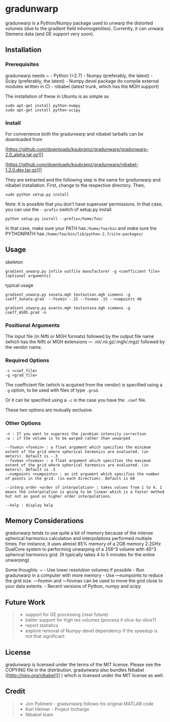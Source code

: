 # gradunwarp

gradunwarp is a Python/Numpy package used to unwarp the distorted
volumes (due to the gradient field іnhomogenities). Currently, it can
unwarp Siemens data (and GE support very soon).

## Installation

### Prerequisites

gradunwarp needs
  ~ -   Python (>2.7)
    -   Numpy (preferably, the latest)
    -   Scipy (preferably, the latest)
    -   Numpy devel package (to compile external modules written in C)
    -   nibabel (latest trunk, which has the MGH support)

The installation of these in Ubuntu is as simple as

    sudo apt-get install python-numpy
    sudo apt-get install python-scipy

### Install

For convenience both the gradunwarp and nibabel tarballs can be
downloaded from

[https://github.com/downloads/ksubramz/gradunwarp/gradunwarp-2.0_alpha.tar.gz][]

[https://github.com/downloads/ksubramz/gradunwarp/nibabel-1.2.0.dev.tar.gz][]

They are extracted and the following step is the same for gradunwarp and
nibabel installation. First, change to the respective directory. Then,

    sudo python setup.py install

Note: It is possible that you don’t have superuser permissions. In that
case, you can use the `--prefix` switch of setup.py install.

    python setup.py install --prefix=/home/foo/

In that case, make sure your PATH has `/home/foo/bin` and make sure the
PYTHONPATH has `/home/foo/bin/lib/python-2.7/site-packages/`

## Usage

skeleton

    gradient_unwarp.py infile outfile manufacturer -g <coefficient file> [optional arguments]

typical usage

    gradient_unwarp.py sonata.mgh testoutson.mgh siemens -g coeff_Sonata.grad  --fovmin -.15 --fovmax .15 --numpoints 40

    gradient_unwarp.py avanto.mgh testoutava.mgh siemens -g coeff_AS05.grad -n

### Positional Arguments

The input file (in Nifti or MGH formats) followed by the output file
name (which has the Nifti or MGH extensions — .nii/.nii.gz/.mgh/.mgz)
followed by the vendor name.

### Required Options

    -c <coef_file>
    -g <grad_file>

The coefficient file (which is acquired from the vendor) is specified
using a `-g` option, to be used with files of type `.grad`.

Or it can be specified using a `-c` in the case you have the `.coef`
file.

These two options are mutually exclusive.

### Other Options

    -n : If you want to suppress the jacobian intensity correction
    -w : if the volume is to be warped rather than unwarped

    --fovmin <fovmin> : a float argument which specifies the minimum extent of the grid where spherical harmonics are evaluated. (in meters). Default is -.3
    --fovmax <fovmax> : a float argument which specifies the maximum extent of the grid where spherical harmonics are evaluated. (in meters). Default is .3
    --numpoints <numpoints> : an int argument which specifies the number of points in the grid. (in each direction). Default is 60

    --interp_order <order of interpolation> : takes values from 1 to 4. 1 means the interpolation is going to be linear which is a faster method but not as good as higher order interpolations. 

    --help : display help

## Memory Considerations

gradunwarp tends to use quite a bit of memory because of the intense
spherical harmonics calculation and interpolations performed multiple
times. For instance, it uses almost 85% memory of a 2GB memory 2.2GHz
DualCore system to performing unwarping of a 256^3 volume with 40^3
spherical harmonics grid. (It typically takes 4 to 5 minutes for the
entire unwarping)

Some thoughts:
  ~ -   Use lower resolution volumes if possible
    -   Run gradunwarp in a computer with more memory
    -   Use —numpoints to reduce the grid size. —fovmin and —fovmax can
        be used to move the grid close to your data extents.
    -   Recent versions of Python, numpy and scipy

## Future Work

> -   support for GE processing (near future)
> -   better support for high res volumes (process it slice-by-slice?)
> -   report statistics
> -   explore removal of Numpy-devel dependency if the speedup is not
>     that significant

## License

gradunwarp is licensed under the terms of the MIT license. Please see
the COPYING file in the distribution. gradunwarp also bundles Nibabel
([http://nipy.org/nibabel][] ) which is licensed under the MIT license
as well.

## Credit

> -   Jon Polimeni - gradunwarp follows his original MATLAB code
> -   Karl Helmer - Project Incharge
> -   Nibabel team

  [https://github.com/downloads/ksubramz/gradunwarp/gradunwarp-2.0_alpha.tar.gz]:
    https://github.com/downloads/ksubramz/gradunwarp/gradunwarp-2.0_alpha.tar.gz
  [https://github.com/downloads/ksubramz/gradunwarp/nibabel-1.2.0.dev.tar.gz]:
    https://github.com/downloads/ksubramz/gradunwarp/nibabel-1.2.0.dev.tar.gz
  [http://nipy.org/nibabel]: http://nipy.org/nibabel

